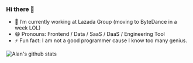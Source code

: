 ### Hi there 👋

- 🔭 I’m currently working at Lazada Group (moving to ByteDance in a week LOL)
- 😄 Pronouns: Frontend / Data / SaaS / DaaS / Engineering Tool
- ⚡ Fun fact: I am not a good programmer cause I know too many genius.

![Alan's github stats](https://github-readme-stats.vercel.app/api?username=alanwei&show_icons=true&theme=dark)